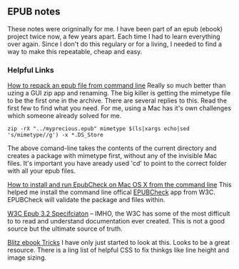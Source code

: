## EPUB notes

These notes were origninally for me. I have been part of an epub (ebook) project twice now, a few years apart. Each time I had to learn everything over again. Since I don't do this regulary or for a living, I needed to find a way to make this repeatable, cheap and easy. 

### Helpful Links
[How to repack an epub file from command line](https://ebooks.stackexchange.com/questions/257/how-to-repack-an-epub-file-from-command-line) Really so much better than uzing a GUI zip app and renaming. The big killer is getting the mimetype file to be the first one in the archive. There are several replies to this. Read the first few to find what you need. For me, using a Mac has it's own challenges which someone already solved for me.

`zip -rX "../myprecious.epub" mimetype $(ls|xargs echo|sed 's/mimetype//g') -x *.DS_Store`

The above comand-line takes the contents of the current directory and creates a package with mimetype first, without any of the invisible Mac files. It's important you have aready used 'cd' to point to the correct folder with all your epub files.

[How to install and run EpubCheck on Mac OS X from the command line](http://rcliff.com/blog/how-to-install-and-run-epubcheck-on-mac-os-x-from-the-command-line/)
This helped me install the command line offical [EPUBCheck](https://github.com/w3c/epubcheck/wiki) app from W3C. EPUBCheck will validate the package and files within.

[W3C Epub 3.2 Specifciaton](https://www.w3.org/publishing/epub3/epub-spec.html) – IMHO, the W3C has some of the most difficult to to read and understand documentation ever created. This is not a good source but the ultimate source of truth.

[Blitz ebook Tricks](https://friendsofepub.github.io/eBookTricks/) I have only just started to look at this. Looks to be a great resource. There is a ling list of helpful CSS to fix thinkgs like line height and image sizing. 

